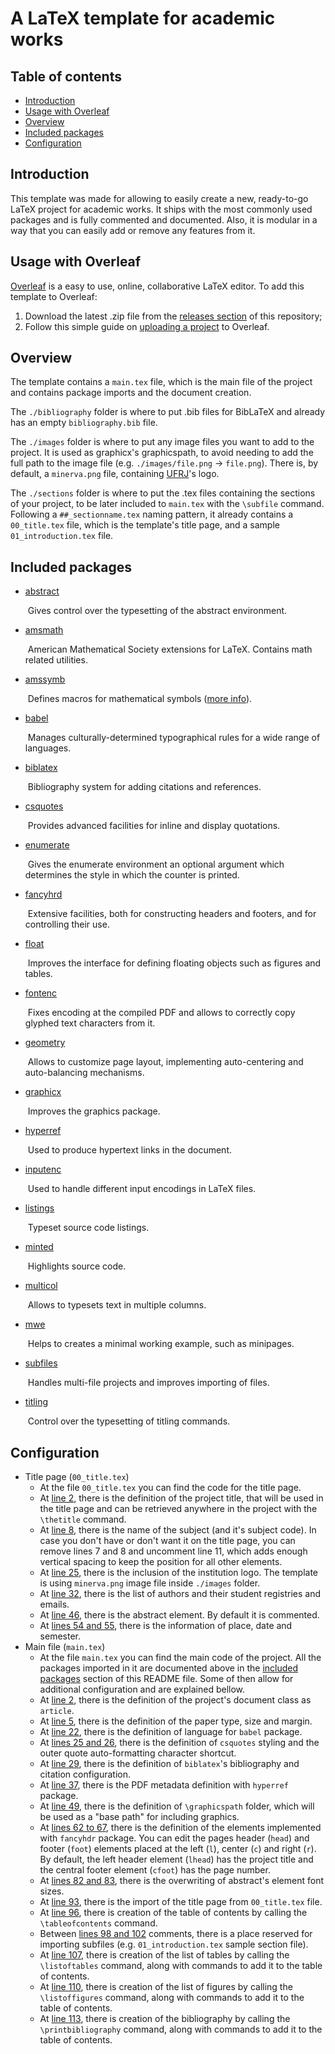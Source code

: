 # A LaTeX template for academic works

## Table of contents

- [Introduction](#introduction)
- [Usage with Overleaf](#usage)
- [Overview](#overview)
- [Included packages](#packages)
- [Configuration](#config)

<h2 id="introduction"> Introduction </h2>

This template was made for allowing to easily create a new, ready-to-go LaTeX project for academic works. It ships with the most commonly used packages and is fully commented and documented. Also, it is modular in a way that you can easily add or remove any features from it.

<h2 id="usage"> Usage with Overleaf </h2>

[Overleaf](https://www.overleaf.com/) is a easy to use, online, collaborative LaTeX editor. To add this template to Overleaf:

1) Download the latest .zip file from the [releases section](https://github.com/pedroboechat/template-latex-works/releases) of this repository;
2) Follow this simple guide on [uploading a project](https://www.overleaf.com/learn/how-to/Uploading_a_project) to Overleaf.

<h2 id="overview"> Overview </h2>

The template contains a `main.tex` file, which is the main file of the project and contains package imports and the document creation.

The `./bibliography` folder is where to put .bib files for BibLaTeX and already has an empty `bibliography.bib` file.

The `./images` folder is where to put any image files you want to add to the project. It is used as graphicx's graphicspath, to avoid needing to add the full path to the image file (e.g. `./images/file.png` → `file.png`). There is, by default, a `minerva.png` file, containing [UFRJ](https://ufrj.br/)'s logo.

The `./sections` folder is where to put the .tex files containing the sections of your project, to be later included to `main.tex` with the `\subfile` command. Following a `##_sectionname.tex` naming pattern, it already contains a `00_title.tex` file, which is the template's title page, and a  sample `01_introduction.tex` file.

<h2 id="packages"> Included packages </h2>

- [abstract](https://ctan.org/pkg/abstract)

  ​	Gives control over the typesetting of the abstract environment.

- [amsmath](https://ctan.org/pkg/amsmath)

  ​	American Mathematical Society extensions for LaTeX. Contains math related utilities.

- [amssymb](https://ctan.org/pkg/amsmath)

  ​	Defines macros for mathematical symbols ([more info](http://milde.users.sourceforge.net/LUCR/Math/mathpackages/amssymb-symbols.pdf)).

- [babel](https://ctan.org/pkg/babel)

  ​	Manages culturally-determined typographical rules for a wide range of languages.

- [biblatex](https://ctan.org/pkg/biblatex)

  ​	Bibliography system for adding citations and references.

- [csquotes](https://www.ctan.org/pkg/csquotes)

  ​	Provides advanced facilities for inline and display quotations.

- [enumerate](https://www.ctan.org/pkg/enumerate)

  ​	Gives the enumerate environment an optional argument which determines the style in which the counter is printed.

- [fancyhrd]()

  ​	Extensive facilities, both for constructing headers and footers, and for controlling their use.

- [float](https://www.ctan.org/pkg/float)

  ​	Improves the interface for defining floating objects such as figures and tables.

- [fontenc](https://ctan.org/pkg/fontenc)

  ​	Fixes encoding at the compiled PDF and allows to correctly copy glyphed text characters from it.

- [geometry](https://ctan.org/pkg/geometry)

  ​	Allows to customize page layout, implementing auto-centering and auto-balancing mechanisms.

- [graphicx](https://ctan.org/pkg/graphicx)

  ​	Improves the graphics package.

- [hyperref](https://ctan.org/pkg/hyperref)

  ​	Used to produce hypertext links in the document.

- [inputenc](https://ctan.org/pkg/inputenc)

  ​	Used to handle different input encodings in LaTeX files.

- [listings](https://ctan.org/pkg/listings)

  ​	Typeset source code listings.

- [minted](https://ctan.org/pkg/minted)

  ​	Highlights source code.

- [multicol](https://www.ctan.org/pkg/multicol)

  ​	Allows to typesets text in multiple columns.

- [mwe](https://www.ctan.org/pkg/mwe)

  ​	Helps to creates a minimal working example, such as minipages.

- [subfiles](https://www.ctan.org/pkg/subfiles)

  ​	Handles multi-file projects and improves importing of files.

- [titling](https://www.ctan.org/pkg/titling)

  ​	Control over the typesetting of titling commands.

<h2 id="config"> Configuration </h2>

- Title page (`00_title.tex`)
  - At the file `00_title.tex` you can find the code for the title page.
  - At [line 2](https://github.com/pedroboechat/template-latex-works/blob/main/sections/00_title.tex#L2), there is the definition of the project title, that will be used in the title page and can be retrieved anywhere in the project with the `\thetitle` command.
  - At [line 8](https://github.com/pedroboechat/template-latex-works/blob/main/sections/00_title.tex#L8), there is the name of the subject (and it's subject code). In case you don't have or don't want it on the title page, you can remove lines 7 and 8 and uncomment line 11, which adds enough vertical spacing to keep the position for all other elements.
  - At [line 25](https://github.com/pedroboechat/template-latex-works/blob/main/sections/00_title.tex#L25), there is the inclusion of the institution logo. The template is using `minerva.png` image file inside `./images` folder.
  - At [line 32](https://github.com/pedroboechat/template-latex-works/blob/main/sections/00_title.tex#L32), there is the list of authors and their student registries and emails.
  - At [line 46](https://github.com/pedroboechat/template-latex-works/blob/main/sections/00_title.tex#L46), there is the abstract element. By default it is commented.
  - At [lines 54 and 55](https://github.com/pedroboechat/template-latex-works/blob/main/sections/00_title.tex#L54-L55), there is the information of place, date and semester.
- Main file (`main.tex`)
  - At the file `main.tex` you can find the main code of the project. All the packages imported in it are documented above in the [included packages](#packages) section of this README file. Some of then allow for additional configuration and are explained bellow.
  - At [line 2](https://github.com/pedroboechat/template-latex-works/blob/main/main.tex#L2), there is the definition of the project's document class as `article`.
  - At [line 5](https://github.com/pedroboechat/template-latex-works/blob/main/main.tex#L5), there is the definition of the paper type, size and margin.
  - At [line 22](https://github.com/pedroboechat/template-latex-works/blob/main/main.tex#L22), there is the definition of language for `babel` package.
  - At [lines 25 and 26](https://github.com/pedroboechat/template-latex-works/blob/main/main.tex#L25-L26), there is the definition of `csquotes` styling and the outer quote auto-formatting character shortcut.
  - At [line 29](https://github.com/pedroboechat/template-latex-works/blob/main/main.tex#L29), there is the definition of `biblatex`'s bibliography and citation configuration.
  - At [line 37](https://github.com/pedroboechat/template-latex-works/blob/main/main.tex#L37), there is the PDF metadata definition with `hyperref` package.
  - At [line 49](https://github.com/pedroboechat/template-latex-works/blob/main/main.tex#L49), there is the definition of `\graphicspath` folder, which will be used as a "base path" for including graphics.
  - At [lines 62 to 67](https://github.com/pedroboechat/template-latex-works/blob/main/main.tex#L62-L67), there is the definition of the elements implemented with `fancyhdr` package. You can edit the pages header (`head`) and footer (`foot`) elements placed at the left (`l`), center (`c`) and right (`r`). By default, the left header element (`lhead`) has the project title and the central footer element (`cfoot`) has the page number.
  - At [lines 82 and 83](https://github.com/pedroboechat/template-latex-works/blob/main/main.tex#L82-L83), there is the overwriting of abstract's element font sizes.
  - At [line 93](https://github.com/pedroboechat/template-latex-works/blob/main/main.tex#L93), there is the import of the title page from `00_title.tex` file.
  - At [line 96](https://github.com/pedroboechat/template-latex-works/blob/main/main.tex#L96), there is creation of the table of contents by calling the `\tableofcontents` command.
  - Between [lines 98 and 102](https://github.com/pedroboechat/template-latex-works/blob/main/main.tex#L98-L102) comments, there is a place reserved for importing subfiles (e.g. `01_introduction.tex` sample section file).
  - At [line 107](https://github.com/pedroboechat/template-latex-works/blob/main/main.tex#L107), there is creation of the list of tables by calling the `\listoftables` command, along with commands to add it to the table of contents.
  - At [line 110](https://github.com/pedroboechat/template-latex-works/blob/main/main.tex#L110), there is creation of the list of figures by calling the `\listoffigures` command, along with commands to add it to the table of contents.
  - At [line 113](https://github.com/pedroboechat/template-latex-works/blob/main/main.tex#L113), there is creation of the bibliography by calling the `\printbibliography` command, along with commands to add it to the table of contents.